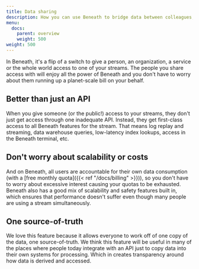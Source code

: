 ```yaml
---
title: Data sharing
description: How you can use Beneath to bridge data between colleagues, external partners and the public
menu:
  docs:
    parent: overview
    weight: 500
weight: 500
---
```


In Beneath, it's a flip of a switch to give a person, an organization, a service or the whole world access to one of your streams. The people you share access with will enjoy all the power of Beneath and you don't have to worry about them running up a planet-scale bill on your behalf.

## Better than just an API

When you give someone (or the public!) access to your streams, they don't just get access through one inadequate API. Instead, they get first-class access to all Beneath features for the stream. That means log replay and streaming, data warehouse queries, low-latency index lookups, access in the Beneath terminal, etc.

## Don't worry about scalability or costs

And on Beneath, all users are accountable for their own data consumption (with a [free monthly quota]({{< ref "/docs/billing" >}})), so you don't have to worry about excessive interest causing your quotas to be exhausted. Beneath also has a good mix of scalability and safety features built in, which ensures that performance doesn't suffer even though many people are using a stream simultaneously.

## One source-of-truth

We love this feature because it allows everyone to work off of one copy of the data, one source-of-truth. We think this feature will be useful in many of the places where people today integrate with an API just to copy data into their own systems for processing. Which in creates transparency around how data is derived and accessed.
